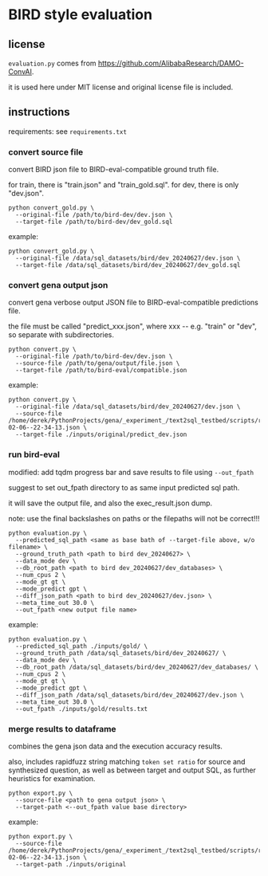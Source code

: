 # BIRD style evaluation

## license

`evaluation.py` comes from https://github.com/AlibabaResearch/DAMO-ConvAI.

it is used here under MIT license and original license file is included.

## instructions

requirements: see `requirements.txt`

### convert source file

convert BIRD json file to BIRD-eval-compatible ground truth file.

for train, there is "train.json" and "train_gold.sql". for dev, there is only "dev.json".

```
python convert_gold.py \
  --original-file /path/to/bird-dev/dev.json \
  --target-file /path/to/bird-dev/dev_gold.sql
```

example:

```
python convert_gold.py \
  --original-file /data/sql_datasets/bird/dev_20240627/dev.json \
  --target-file /data/sql_datasets/bird/dev_20240627/dev_gold.sql
```

### convert gena output json

convert gena verbose output JSON file to BIRD-eval-compatible predictions file.

the file must be called "predict_xxx.json", where xxx -- e.g. "train" or "dev", so separate with subdirectories.

```
python convert.py \
  --original-file /path/to/bird-dev/dev.json \
  --source-file /path/to/gena/output/file.json \
  --target-file /path/to/bird-eval/compatible.json
```

example:

```
python convert.py \
  --original-file /data/sql_datasets/bird/dev_20240627/dev.json \
  --source-file /home/derek/PythonProjects/gena/_experiment_/text2sql_testbed/scripts/run_pipeline/inference/bird_dev/original/pipe_v1_basic_types_relations_2025-02-06--22-34-13.json \
  --target-file ./inputs/original/predict_dev.json
```


### run bird-eval

modified: add tqdm progress bar and save results to file using `--out_fpath`

suggest to set out_fpath directory to as same input predicted sql path.

it will save the output file, and also the exec_result.json dump.

note: use the final backslashes on paths or the filepaths will not be correct!!!

```
python evaluation.py \
  --predicted_sql_path <same as base bath of --target-file above, w/o filename> \
  --ground_truth_path <path to bird dev_20240627> \
  --data_mode dev \
  --db_root_path <path to bird dev_20240627/dev_databases> \
  --num_cpus 2 \
  --mode_gt gt \
  --mode_predict gpt \
  --diff_json_path <path to bird dev_20240627/dev.json> \
  --meta_time_out 30.0 \
  --out_fpath <new output file name>
```

example:

```
python evaluation.py \
  --predicted_sql_path ./inputs/gold/ \
  --ground_truth_path /data/sql_datasets/bird/dev_20240627/ \
  --data_mode dev \
  --db_root_path /data/sql_datasets/bird/dev_20240627/dev_databases/ \
  --num_cpus 2 \
  --mode_gt gt \
  --mode_predict gpt \
  --diff_json_path /data/sql_datasets/bird/dev_20240627/dev.json \
  --meta_time_out 30.0 \
  --out_fpath ./inputs/gold/results.txt
```

### merge results to dataframe

combines the gena json data and the execution accuracy results.

also, includes rapidfuzz string matching `token set ratio` for source and synthesized question, as well as between target and output SQL, as further heuristics for examination.

```
python export.py \
  --source-file <path to gena output json> \
  --target-path <--out_fpath value base directory>
```

example:

```
python export.py \
  --source-file /home/derek/PythonProjects/gena/_experiment_/text2sql_testbed/scripts/run_pipeline/inference/bird_dev/original/pipe_v1_basic_types_relations_2025-02-06--22-34-13.json \
  --target-path ./inputs/original
```